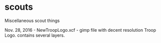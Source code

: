 # scouts
Miscellaneous scout things

Nov. 28, 2016 - NewTroopLogo.xcf - gimp file with decent resolution Troop Logo.  contains several layers.
